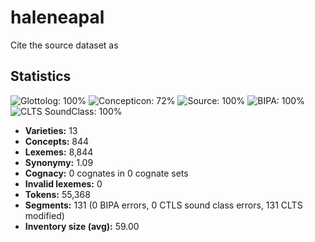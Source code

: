 # haleneapal

Cite the source dataset as

> 

## Statistics



![Glottolog: 100%](https://img.shields.io/badge/Glottolog-100%25-brightgreen.svg "Glottolog: 100%")
![Concepticon: 72%](https://img.shields.io/badge/Concepticon-72%25-yellow.svg "Concepticon: 72%")
![Source: 100%](https://img.shields.io/badge/Source-100%25-brightgreen.svg "Source: 100%")
![BIPA: 100%](https://img.shields.io/badge/BIPA-100%25-brightgreen.svg "BIPA: 100%")
![CLTS SoundClass: 100%](https://img.shields.io/badge/CLTS%20SoundClass-100%25-brightgreen.svg "CLTS SoundClass: 100%")

- **Varieties:** 13
- **Concepts:** 844
- **Lexemes:** 8,844
- **Synonymy:** 1.09
- **Cognacy:** 0 cognates in 0 cognate sets
- **Invalid lexemes:** 0
- **Tokens:** 55,368
- **Segments:** 131 (0 BIPA errors, 0 CTLS sound class errors, 131 CLTS modified)
- **Inventory size (avg):** 59.00